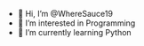- 👋 Hi, I’m @WhereSauce19
- 👀 I’m interested in Programming
- 🌱 I’m currently learning Python
  
<!---
WhereSauce19/WhereSauce19 is a ✨ special ✨ repository because its `README.md` (this file) appears on your GitHub profile.
You can click the Preview link to take a look at your changes.
--->
